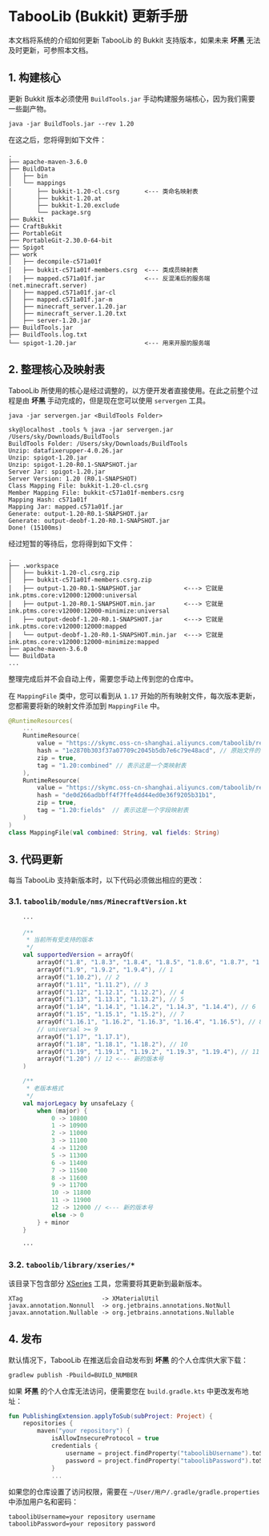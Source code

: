 # TabooLib (Bukkit) 更新手册

本文档将系统的介绍如何更新 TabooLib 的 Bukkit 支持版本，如果未来 **坏黑** 无法及时更新，可参照本文档。

## 1. 构建核心

更新 Bukkit 版本必须使用 `BuildTools.jar` 手动构建服务端核心，因为我们需要一些副产物。

```
java -jar BuildTools.jar --rev 1.20
```

在这之后，您将得到如下文件：

```
.
├── apache-maven-3.6.0
├── BuildData
│   ├── bin
│   └── mappings
│       ├── bukkit-1.20-cl.csrg       <--- 类命名映射表
│       ├── bukkit-1.20.at
│       ├── bukkit-1.20.exclude
│       └── package.srg
├── Bukkit
├── CraftBukkit
├── PortableGit
├── PortableGit-2.30.0-64-bit
├── Spigot
├── work
│   ├── decompile-c571a01f
│   ├── bukkit-c571a01f-members.csrg  <--- 类成员映射表
│   ├── mapped.c571a01f.jar           <--- 反混淆后的服务端 (net.minecraft.server)
│   ├── mapped.c571a01f.jar-cl
│   ├── mapped.c571a01f.jar-m
│   ├── minecraft_server.1.20.jar
│   ├── minecraft_server.1.20.txt
│   ├── server-1.20.jar
├── BuildTools.jar
├── BuildTools.log.txt
└── spigot-1.20.jar                   <--- 用来开服的服务端
```

## 2. 整理核心及映射表

TabooLib 所使用的核心是经过调整的，以方便开发者直接使用。在此之前整个过程是由 **坏黑** 手动完成的，但是现在您可以使用 `servergen` 工具。

```
java -jar servergen.jar <BuildTools Folder>
```

```
sky@localhost .tools % java -jar servergen.jar /Users/sky/Downloads/BuildTools
BuildTools Folder: /Users/sky/Downloads/BuildTools
Unzip: datafixerupper-4.0.26.jar
Unzip: spigot-1.20.jar
Unzip: spigot-1.20-R0.1-SNAPSHOT.jar
Server Jar: spigot-1.20.jar
Server Version: 1.20 (R0.1-SNAPSHOT)
Class Mapping File: bukkit-1.20-cl.csrg
Member Mapping File: bukkit-c571a01f-members.csrg
Mapping Hash: c571a01f
Mapping Jar: mapped.c571a01f.jar
Generate: output-1.20-R0.1-SNAPSHOT.jar
Generate: output-deobf-1.20-R0.1-SNAPSHOT.jar
Done! (15100ms)
```

经过短暂的等待后，您将得到如下文件：

```
.
├── .workspace
│   ├── bukkit-1.20-cl.csrg.zip
│   ├── bukkit-c571a01f-members.csrg.zip
│   ├── output-1.20-R0.1-SNAPSHOT.jar            <---> 它就是 ink.ptms.core:v12000:12000:universal
│   ├── output-1.20-R0.1-SNAPSHOT.min.jar        <---> 它就是 ink.ptms.core:v12000:12000-minimize:universal
│   ├── output-deobf-1.20-R0.1-SNAPSHOT.jar      <---> 它就是 ink.ptms.core:v12000:12000:mapped
│   └── output-deobf-1.20-R0.1-SNAPSHOT.min.jar  <---> 它就是 ink.ptms.core:v12000:12000-minimize:mapped 
├── apache-maven-3.6.0
└── BuildData
...
```

整理完成后并不会自动上传，需要您手动上传到您的仓库中。

在 `MappingFile` 类中，您可以看到从 `1.17` 开始的所有映射文件，每次版本更新，您都需要将新的映射文件添加到 `MappingFile` 中。

```kotlin
@RuntimeResources(
    ...
    RuntimeResource(
        value = "https://skymc.oss-cn-shanghai.aliyuncs.com/taboolib/resources/bukkit-1.20-cl.csrg", // 如果你的文件有 .zip 后缀，写到这里时要摘掉
        hash = "1e2870b303f37a07709c2045b5db7e6c79e48acd", // 原始文件的 SHA1 值（压缩前的）
        zip = true,
        tag = "1.20:combined" // 表示这是一个类映射表
    ),
    RuntimeResource(
        value = "https://skymc.oss-cn-shanghai.aliyuncs.com/taboolib/resources/bukkit-c571a01f-members.csrg",
        hash = "de0d266adbbff4f7ffe4dd44ed0e36f9205b31b1",
        zip = true,
        tag = "1.20:fields"  // 表示这是一个字段映射表
    )
)
class MappingFile(val combined: String, val fields: String)
```

## 3. 代码更新

每当 TabooLib 支持新版本时，以下代码必须做出相应的更改：

### 3.1. `taboolib/module/nms/MinecraftVersion.kt`

```kotlin
    ···

    /**
     * 当前所有受支持的版本
     */
    val supportedVersion = arrayOf(
        arrayOf("1.8", "1.8.3", "1.8.4", "1.8.5", "1.8.6", "1.8.7", "1.8.8", "1.8.9"), // 0
        arrayOf("1.9", "1.9.2", "1.9.4"), // 1
        arrayOf("1.10.2"), // 2
        arrayOf("1.11", "1.11.2"), // 3
        arrayOf("1.12", "1.12.1", "1.12.2"), // 4
        arrayOf("1.13", "1.13.1", "1.13.2"), // 5
        arrayOf("1.14", "1.14.1", "1.14.2", "1.14.3", "1.14.4"), // 6
        arrayOf("1.15", "1.15.1", "1.15.2"), // 7
        arrayOf("1.16.1", "1.16.2", "1.16.3", "1.16.4", "1.16.5"), // 8
        // universal >= 9
        arrayOf("1.17", "1.17.1"),
        arrayOf("1.18", "1.18.1", "1.18.2"), // 10
        arrayOf("1.19", "1.19.1", "1.19.2", "1.19.3", "1.19.4"), // 11
        arrayOf("1.20") // 12 <--- 新的版本号
    )

    /**
     * 老版本格式
     */
    val majorLegacy by unsafeLazy {
        when (major) {
            0 -> 10800
            1 -> 10900
            2 -> 11000
            3 -> 11100
            4 -> 11200
            5 -> 11300
            6 -> 11400
            7 -> 11500
            8 -> 11600
            9 -> 11700
            10 -> 11800
            11 -> 11900
            12 -> 12000 // <--- 新的版本号
            else -> 0
        } + minor
    }

    ···
```

### 3.2. `taboolib/library/xseries/*`

该目录下包含部分 [XSeries](https://github.com/CryptoMorin/XSeries) 工具，您需要将其更新到最新版本。

```
XTag                      -> XMaterialUtil
javax.annotation.Nonnull  -> org.jetbrains.annotations.NotNull
javax.annotation.Nullable -> org.jetbrains.annotations.Nullable
```

## 4. 发布

默认情况下，TabooLib 在推送后会自动发布到 **坏黑** 的个人仓库供大家下载：

```
gradlew publish -Pbuild=BUILD_NUMBER
```

如果 **坏黑** 的个人仓库无法访问，便需要您在 `build.gradle.kts` 中更改发布地址：

```kotlin
fun PublishingExtension.applyToSub(subProject: Project) {
    repositories {
        maven("your repository") {
            isAllowInsecureProtocol = true
            credentials {
                username = project.findProperty("taboolibUsername").toString()
                password = project.findProperty("taboolibPassword").toString()
            }
            ...
```

如果您的仓库设置了访问权限，需要在 `~/User/用户/.gradle/gradle.properties` 中添加用户名和密码：

```
taboolibUsername=your repository username
taboolibPassword=your repository password
```
